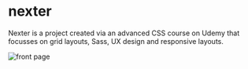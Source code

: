 # nexter
Nexter is a project created via an advanced CSS course on Udemy that focusses on grid layouts, Sass, UX design and responsive layouts. 

![front page](https://harryle.com/src/img/5-nexter1.jpg)
